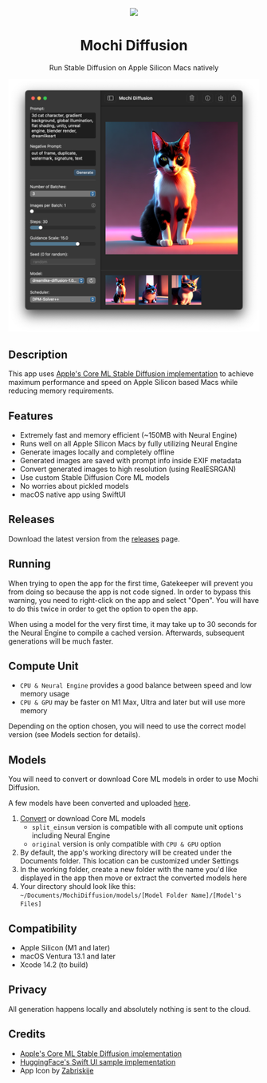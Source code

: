 <p align="center">
<img height="256" src="https://github.com/godly-devotion/mochi-diffusion/raw/main/Mochi Diffusion/Assets.xcassets/AppIcon.appiconset/AppIcon.png" />
</p>

<h1 align="center">Mochi Diffusion</h1>

<p align="center">Run Stable Diffusion on Apple Silicon Macs natively</p>

![Screenshot](.github/images/screenshot.png)

## Description

This app uses [Apple's Core ML Stable Diffusion implementation](https://github.com/apple/ml-stable-diffusion) to achieve maximum performance and speed on Apple Silicon based Macs while reducing memory requirements.

## Features

- Extremely fast and memory efficient (~150MB with Neural Engine)
- Runs well on all Apple Silicon Macs by fully utilizing Neural Engine
- Generate images locally and completely offline
- Generated images are saved with prompt info inside EXIF metadata
- Convert generated images to high resolution (using RealESRGAN)
- Use custom Stable Diffusion Core ML models
- No worries about pickled models
- macOS native app using SwiftUI

## Releases

Download the latest version from the [releases](https://github.com/godly-devotion/mochi-diffusion/releases) page.

## Running

When trying to open the app for the first time, Gatekeeper will prevent you from doing so because the app is not code signed. In order to bypass this warning, you need to right-click on the app and select "Open". You will have to do this twice in order to get the option to open the app.

When using a model for the very first time, it may take up to 30 seconds for the Neural Engine to compile a cached version. Afterwards, subsequent generations will be much faster.

## Compute Unit

- `CPU & Neural Engine` provides a good balance between speed and low memory usage
- `CPU & GPU` may be faster on M1 Max, Ultra and later but will use more memory

Depending on the option chosen, you will need to use the correct model version (see Models section for details).

## Models

You will need to convert or download Core ML models in order to use Mochi Diffusion.

A few models have been converted and uploaded [here](https://huggingface.co/godly-devotion).

1. [Convert](https://github.com/apple/ml-stable-diffusion#-converting-models-to-core-ml) or download Core ML models
    - `split_einsum` version is compatible with all compute unit options including Neural Engine
    - `original` version is only compatible with `CPU & GPU` option
2. By default, the app's working directory will be created under the Documents folder. This location can be customized under Settings
3. In the working folder, create a new folder with the name you'd like displayed in the app then move or extract the converted models here
4. Your directory should look like this: `~/Documents/MochiDiffusion/models/[Model Folder Name]/[Model's Files]`

## Compatibility

- Apple Silicon (M1 and later)
- macOS Ventura 13.1 and later
- Xcode 14.2 (to build)

## Privacy

All generation happens locally and absolutely nothing is sent to the cloud.

## Credits

- [Apple's Core ML Stable Diffusion implementation](https://github.com/apple/ml-stable-diffusion)
- [HuggingFace's Swift UI sample implementation](https://github.com/huggingface/swift-coreml-diffusers)
- App Icon by [Zabriskije](https://github.com/Zabriskije)
